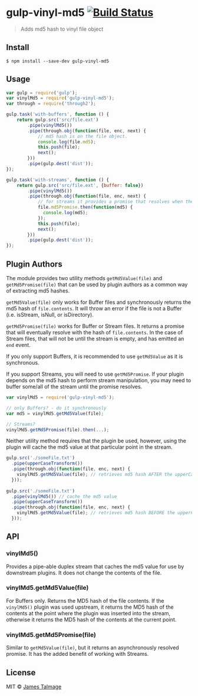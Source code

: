 # gulp-vinyl-md5 [![Build Status](https://travis-ci.org/jamestalmage/vinyl-md5.svg?branch=master)](https://travis-ci.org/jamestalmage/vinyl-md5)

> Adds md5 hash to vinyl file object


## Install

```
$ npm install --save-dev gulp-vinyl-md5
```


## Usage

```js
var gulp = require('gulp');
var vinylMd5 = require('gulp-vinyl-md5');
var through = require('through2');

gulp.task('with-buffers', function () {
	return gulp.src('src/file.ext')
		.pipe(vinylMd5())
		.pipe(through.obj(function(file, enc, next) {
			// md5 hash is on the file object.
			console.log(file.md5);
			this.push(file);
			next();
		}))
		.pipe(gulp.dest('dist'));
});

gulp.task('with-streams', function () {
	return gulp.src('src/file.ext', {buffer: false})
		.pipe(vinylMd5())
		.pipe(through.obj(function(file, enc, next) {
			// for streams it provides a promise that resolves when the stream completes.
			file.md5Promise.then(function(md5) {
			  console.log(md5);
			});
			this.push(file);
			next();
		}))
		.pipe(gulp.dest('dist'));
});
```

## Plugin Authors

The module provides two utility methods `getMd5Value(file)` and `getMd5Promise(file)`
that can be used by plugin authors as a common way of extracting md5 hashes.

`getMd5Value(file)` only works for Buffer files and synchronously returns the md5 hash of `file.contents`.
It will throw an error if the file is not a Buffer (i.e. isStream, isNull, or isDirectory).

`getMd5Promise(file)` works for Buffer or Stream files. It returns a promise that will eventually resolve
with the hash of `file.contents`. In the case of Stream files, that will not be until the
stream is empty, and has emitted an `end` event. 

If you only support Buffers, it is recommended to use `getMd5Value` as it is synchronous.

If you support Streams, you will need to use `getMd5Promise`. If your plugin depends on the md5 hash to perform
stream manipulation, you may need to buffer some/all of the stream until the promise resolves.

```js
var vinylMd5 = require('gulp-vinyl-md5');

// only Buffers? - do it synchronously
var md5 = vinylMd5.getMd5Value(file);

// Streams? 
vinylMd5.getMd5Promise(file).then(...);
```

Neither utility method requires that the plugin be used, however, using the plugin will cache the md5 value
at that particular point in the stream.

```js
gulp.src('./someFile.txt')
  .pipe(upperCaseTransform())
  .pipe(through.obj(function(file, enc, next) {
    vinylMd5.getMd5Value(file); // retrieves md5 hash AFTER the upperCaseTransform
  }));  
  
gulp.src('./someFile.txt')
  .pipe(vinylMd5()) // cache the md5 value
  .pipe(upperCaseTransform())
  .pipe(through.obj(function(file, enc, next) {
    vinylMd5.getMd5Value(file); // retrieves md5 hash BEFORE the upperCaseTransform, at the cache point
  }));  
```

## API

### vinylMd5()
  Provides a pipe-able duplex stream that caches the md5 value for use by downstream plugins.
  It does not change the contents of the file.

### vinylMd5.getMd5Value(file)
  For Buffers only. Returns the MD5 hash of the file contents. If the `vinylMd5()` plugin
  was used upstream, it returns the MD5 hash of the contents at the point where the plugin was inserted
  into the stream, otherwise it returns the MD5 hash of the contents at the current point.
  
### vinylMd5.getMd5Promise(file)
  Similar to `getMd5Value(file)`, but it returns an asynchronously resolved promise.
  It has the added benefit of working with Streams.

## License

MIT © [James Talmage](http://github.com/jamestalmage)
